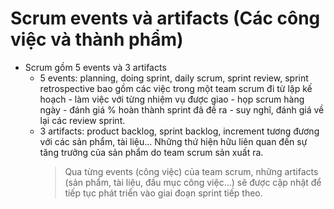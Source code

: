 # Scrum events và artifacts (Các công việc và thành phẩm)

- Scrum gồm 5 events và 3 artifacts
  - 5 events: planning, doing sprint, daily scrum, sprint review, sprint retrospective bao gồm các việc trong một team scrum đi từ lập kế hoạch - làm việc với từng nhiệm vụ được giao - họp scrum hàng ngày - đánh giá % hoàn thành sprint đã đề ra - suy nghĩ, đánh giá về lại các review sprint.
  - 3 artifacts: product backlog, sprint backlog, increment tương đương với các sản phẩm, tài liệu... Những thứ hiện hữu liên quan đến sự tăng trưởng của sản phẩm do team scrum sản xuất ra.
    > Qua từng events (công việc) của team scrum, những artifacts (sản phẩm, tài liệu, đầu mục công việc...) sẽ được cập nhật để tiếp tục phát triển vào giai đoạn sprint tiếp theo.
